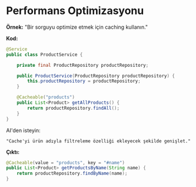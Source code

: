 # Performans Optimizasyonu

**Örnek:**
"Bir sorguyu optimize etmek için caching kullanın."

**Kod:**

```java
@Service
public class ProductService {

    private final ProductRepository productRepository;

    public ProductService(ProductRepository productRepository) {
        this.productRepository = productRepository;
    }

    @Cacheable("products")
    public List<Product> getAllProducts() {
        return productRepository.findAll();
    }
}
```

AI'den isteyin:

```
"Cache'yi ürün adıyla filtreleme özelliği ekleyecek şekilde genişlet."
```

**Çıktı:**

```java
@Cacheable(value = "products", key = "#name")
public List<Product> getProductsByName(String name) {
    return productRepository.findByName(name);
}
```
